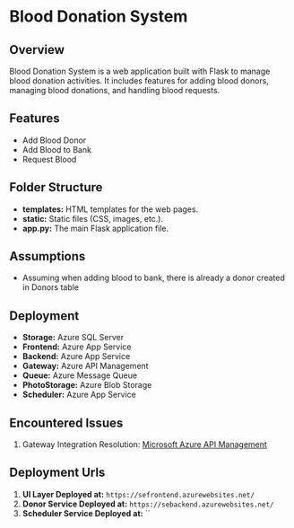 # Blood Donation System

## Overview

Blood Donation System is a web application built with Flask to manage blood donation activities. It includes features for adding blood donors, managing blood donations, and handling blood requests.

## Features

- Add Blood Donor
- Add Blood to Bank
- Request Blood

## Folder Structure

- **templates:** HTML templates for the web pages.
- **static:** Static files (CSS, images, etc.).
- **app.py:** The main Flask application file.

## Assumptions

- Assuming when adding blood to bank, there is already a donor created in Donors table

## Deployment

- **Storage:** Azure SQL Server
- **Frontend:** Azure App Service
- **Backend:** Azure App Service
- **Gateway:** Azure API Management
- **Queue:** Azure Message Queue
- **PhotoStorage:** Azure Blob Storage
- **Scheduler:** Azure App Service

## Encountered Issues

1. Gateway Integration
    Resolution: [Microsoft Azure API Management](https://learn.microsoft.com/en-us/azure/api-management/api-management-key-concepts)

## Deployment Urls

1. **UI Layer Deployed at:**
    `https://sefrontend.azurewebsites.net/`
2. **Donor Service Deployed at:**
    `https://sebackend.azurewebsites.net/`
3. **Scheduler Service Deployed at:**
    ``